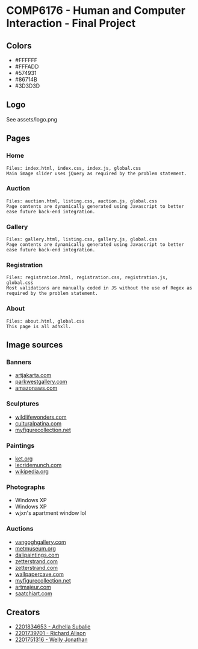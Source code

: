# COMP6176 - Human and Computer Interaction - Final Project

## Colors
- #FFFFFF
- #FFFADD
- #574931
- #86714B
- #3D3D3D

## Logo
See assets/logo.png

## Pages
### Home
```
Files: index.html, index.css, index.js, global.css
Main image slider uses jQuery as required by the problem statement.
```

### Auction
```
Files: auction.html, listing.css, auction.js, global.css
Page contents are dynamically generated using Javascript to better ease future back-end integration.
```

### Gallery
```
Files: gallery.html, listing.css, gallery.js, global.css
Page contents are dynamically generated using Javascript to better ease future back-end integration.
```

### Registration
```
Files: registration.html, registration.css, registration.js, global.css
Most validations are manually coded in JS without the use of Regex as required by the problem statement.
```

### About
```
Files: about.html, global.css
This page is all adhxll.
```

## Image sources
### Banners
- [artjakarta.com](https://artjakarta.com/2021/wp-content/uploads/sites/3/2020/03/01-Programme.jpg)
- [parkwestgallery.com](https://www.parkwestgallery.com/wp-content/uploads/2016/06/Art_AuctionInProgress.jpg)
- [amazonaws.com](https://rw-media.s3.amazonaws.com/raywhitecom/wp-content/uploads/2015/05/150506-GC-Auction.jpg)
### Sculptures
- [wildlifewonders.com](https://wildlifewonders.com/wolf-sculpture-winter-warriors/)
- [culturalpatina.com](https://www.culturalpatina.com/products/bronze-sculpture-after-jules-moigniez-french-1835-1894-le-hibou-the-owl-933)
- [myfigurecollection.net](https://myfigurecollection.net/item/545016)
### Paintings
- [ket.org](https://www.ket.org/event/bob-ross-painting-party/)
- [lecridemunch.com](http://www.lecridemunch.com/index_us.html)
- [wikipedia.org](https://en.wikipedia.org/wiki/File:Mona_Lisa,_by_Leonardo_da_Vinci,_from_C2RMF_retouched.jpg)
### Photographs
- Windows XP
- Windows XP
- wjxn's apartment window lol
### Auctions
- [vangoghgallery.com](https://www.vangoghgallery.com/painting/starry-night.html)
- [metmuseum.org](https://www.metmuseum.org/art/collection/search/45434)
- [dalipaintings.com](https://www.dalipaintings.com/persistence-of-memory.jsp)
- [zetterstrand.com](https://zetterstrand.com/eventz/wp-content/uploads/luteplayer_v2.jpg)
- [zetterstrand.com](https://zetterstrand.com/eventz/wp-content/uploads/the-void_1920.jpg)
- [wallpapercave.com](http://wallpapercave.com/w/wp2643399)
- [myfigurecollection.net](https://myfigurecollection.net/item/187)
- [artmajeur.com](https://www.artmajeur.com/en/mari9art/artworks/9870331/horse-metal-art-cheval-de-metal)
- [saatchiart.com](https://www.saatchiart.com/art/Sculpture-Round-Metal-Sculpture-Crowring-Bird-Wire-Steel-Modern-Crow-Art-Unique-Indoor-Welding-Raven-Figure-Iron-Silver-Ring-Decor-Circle-Art-Home/1131136/7343785/view)

## Creators
- [2201834653 - Adhella Subalie](https://github.com/adhxll)
- [2201739701 - Richard Alison](https://github.com/KerakTelor86)
- [2201751316 - Welly Jonathan](https://github.com/wjxn)
